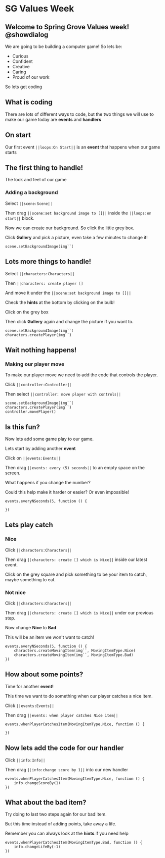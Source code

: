 # SG Values Week

## Welcome to Spring Grove Values week! @showdialog

We are going to be building a computer game! So lets be:

- Curious
- Confident
- Creative
- Caring
- Proud of our work

So lets get coding

## What is coding

There are lots of different ways to code, but the two things we will use to make our game today are **events** and **handlers**

## On start

Our first event ``||loops:On Start||`` is an **event** that happens when our game starts

## The first thing to handle!

The look and feel of our game

### Adding a background

Select ``||scene:Scene||``

Then drag ``||scene:set background image to []||`` inside the ``||loops:on start||`` block.

Now we can create our background. So click the little grey box.

Click **Gallery** and pick a picture, even take a few minutes to change it!

```blocks
scene.setBackgroundImage(img``)
```

## Lots more things to handle!

Select ``||characters:Characters||``

Then ``||characters: create player []``

And move it under the ``||scene:set background image to []||``

Check the **hints** at the bottom by clicking on the bulb!

Click on the grey box

Then click **Gallery** again and change the picture if you want to.

```blocks
scene.setBackgroundImage(img``)
characters.createPlayer(img``)
```

## Wait nothing happens!

### Making our player move

To make our player move we need to add the code that controls the player.

Click ``||controller:Controller||``

Then select ``||controller: move player with controls||``

```blocks
scene.setBackgroundImage(img``)
characters.createPlayer(img``)
controller.movePlayer()
```

## Is this fun?

Now lets add some game play to our game.

Lets start by adding another **event**

Click on ``||events:Events||``

Then drag ``||events: every (5) seconds||`` to an empty space on the screen.

What happens if you change the number?

Could this help make it harder or easier? Or even impossible!

```blocks
events.everyNSeconds(5, function () {

})
```

## Lets play catch

### Nice

Click ``||characters:Characters||``

Then drag ``||characters: create [] which is Nice||`` inside our latest event.

Click on the grey square and pick something to be your item to catch, maybe something to eat.

### Not nice

Click ``||characters:Characters||``

Then drag ``||characters: create [] which is Nice||`` under our previous step.

Now change **Nice** to **Bad**

This will be an item we won't want to catch!

```blocks
events.everyNSeconds(5, function () {
    characters.createMovingItem(img``, MovingItemType.Nice)
    characters.createMovingItem(img``, MovingItemType.Bad)
})
```

## How about some points?

Time for another **event**!

This time we want to do something when our player catches a nice item.

Click ``||events:Events||``

Then drag ``||events: when player catches Nice item||``

```blocks
events.whenPlayerCatchesItem(MovingItemType.Nice, function () {

})
```

## Now lets add the code for our handler

Click ``||info:Info||``

Then drag ``||info:change score by 1||`` into our new handler

```blocks
events.whenPlayerCatchesItem(MovingItemType.Nice, function () {
	info.changeScoreBy(1)
})
```

## What about the bad item?

Try doing to last two steps again for our bad item.

But this time instead of adding points, take away a life.

Remember you can always look at the **hints** if you need help

```blocks
events.whenPlayerCatchesItem(MovingItemType.Bad, function () {
	info.changeLifeBy(-1)
})
```